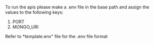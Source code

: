 To run the apis please make a .env file in the base path and assign the values to the following keys:

1. PORT
2. MONGO_URI

Refer to \*template.env" file for the .env file format
